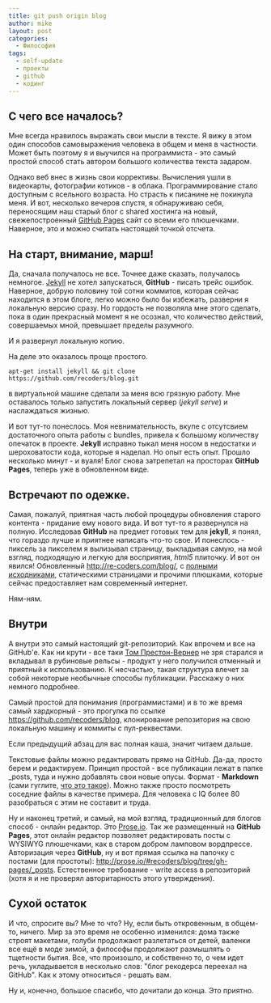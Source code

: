 ```yaml
---
title: git push origin blog
author: mike
layout: post
categories:
  - Философия
tags:
  - self-update
  - проекты
  - github
  - кодинг
---
```

## С чего все началось?

Мне всегда нравилось выражать свои мысли в тексте. Я вижу в этом один способов самовыражения человека в общем и меня в частности. Может быть поэтому 
я и выучился на программиста - это самый простой способ стать автором большого количества текста задаром.

Однако веб внес в жизнь свои коррективы. Вычисления ушли в видеокарты, фотографии котиков - в облака. Программирование стало доступным с ясельного возраста.
Но страсть к писанине не покинула меня. И вот, несколько вечеров спустя, я обнаруживаю себя, переносящим наш старый блог с shared хостинга на новый, 
свежепостроенный [GitHub Pages](http://pages.github.com/) сайт со всеми его плюшечками. Наверное, это и можно считать настоящей точкой отсчета.

## На старт, внимание, марш!

Да, сначала получалось не все. Точнее даже сказать, получалось немногое. [Jekyll](http://jekyllrb.com/) не хотел запускаться, __GitHub__ - писать трейс ошибок. Наверное, добрую половину
той сотни коммитов, которая сейчас находится в этом блоге, легко можно было бы избежать, разверни я локальную версию сразу. Но гордость не позволяла мне этого сделать,
пока в один прекрасный момент я не осознал, что количество действий, совершаемых мной, превышает пределы разумного.

И я развернул локальную копию.

На деле это оказалось проще простого. 

	apt-get install jekyll && git clone https://github.com/recoders/blog.git 

в виртуальной машине сделали за меня всю грязную работу. 
Мне оставалось только запустить локальный сервер (_jekyll serve_) и наслаждаться жизнью.

И вот тут-то понеслось. Моя невнимательность, вкупе с отсутсвием достаточного опыта работы с bundles, привела к большому количеству опечаток в проекте. __Jekyll__ исправно
тыкал меня носом в недостатки и шероховатости кода, которые я наделал. Но опыт есть опыт. Прошло несколько минут - и вуаля! Блог снова затрепетал на просторах 
__GitHub Pages__, теперь уже в обновленном виде.

## Встречают по одежке.

Самая, пожалуй, приятная часть любой процедуры обновления старого контента - придание ему нового вида. И вот тут-то я развернулся на полную. Исследовав __GitHub__ 
на предмет готовых тем для __jekyll__, я понял, что гораздо лучше и приятнее написать что-то свое. И понеслось - пиксель за пикселем я вылизывал страницу, выкладывая самую,
на мой взгляд, подходящую и легкую для восприятия, _html5_ плиточку. И вот он явился! Обновленный <http://re-coders.com/blog/>, с [полными исходниками](https://github.com/recoders/blog/), 
статическими страницами и прочими плюшками, которые сейчас предоставляет нам современный интернет.

Ням-ням.

## Внутри

А внутри это самый настоящий git-репозиторий. Как впрочем и все на GitHub'е. Как ни крути - все таки [Том Престон-Вернер](http://tom.preston-werner.com/) не зря старался и вкладывал в рубиновые рельсы - 
продукт у него получился отменный и приятный к использованию. К несчастью, такая структура влечет за собой некоторые необычные способы публикации. Расскажу о них 
немного подробнее.

Самый простой для понимания (программистами) и в то же время самый хардкорный - это прогулка по ссылке <https://github.com/recoders/blog>, клонирование репозитория 
на свою локальную машину и коммиты с пул-реквестами.

Если предыдущий абзац для вас полная каша, значит читаем дальше.

Текстовые файлы можно редактировать прямо на GitHub. Да-да, просто берем и редактируем. Принцип простой - все публикации лежат в папке \_posts, туда и нужно 
добавлять свои новые опусы. Формат - __Markdown__ (сами гуглите, [что это такое](http://daringfireball.net/projects/markdown/syntax)). Можно также просто посмотреть соседние файлы в качестве примера. Для человека с IQ более 
80 разобраться с этим не составит и труда.

Ну и наконец третий, и самый, на мой взгляд, традиционный для блогов способ - онлайн редактор. Это [Prose.io](https://prose.io). Так же размещенный на __GitHub Pages__,
этот онлайн редактор позволяет редактировать посты с WYSIWYG плюшечками, как в старом добром ламповом вордпрессе. Авторизация через __GitHub__, ну и вот прямая ссылка на 
папочку с постами (для простоты): <http://prose.io/#recoders/blog/tree/gh-pages/_posts>. Естественное требование - write access в репозиторий (хотя я и не проверял
авторитарность этого утверждения).

## Сухой остаток

И что, спросите вы? Мне то что? Ну, если быть откровенным, в общем-то, ничего. Мир за это время не особенно изменился: дома также строят макетами, голуби продолжают 
разлетаться от детей, валенки все ещё в моде зимой, а философы продолжают размышлять о тщетности бытия. Все, что произошло, и собственно то, о чем идет речь, 
укладывается в несколько слов: "блог рекодерса переехал на GitHub". Как к этому относиться - решать вам.

Ну и, конечно, большое спасибо, что дочитали до конца. Это приятно.